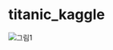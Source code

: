 # titanic_kaggle

![그림1](https://user-images.githubusercontent.com/87750521/132989023-bb132d89-6e73-4969-882b-641f9f1f9bb2.png)
